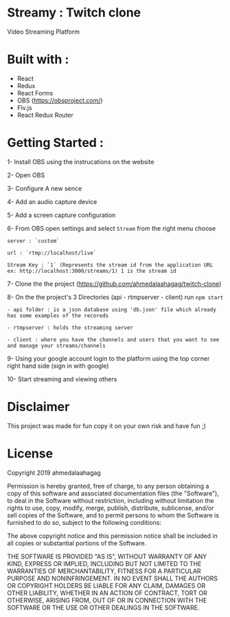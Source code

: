 # Streamy : Twitch clone

Video Streaming Platform

# Built with : 

  - React
  - Redux
  - React Forms
  - OBS (https://obsproject.com/)
  - Flv.js
  - React Redux Router


# Getting Started :

  1- Install OBS using the instrucations on the website

  2- Open OBS 

  3- Configure A new sence 

  4- Add an audio capture device

  5- Add a screen capture configuration

  6- From OBS open settings and select `Stream` from the right menu choose 
  
    server : `custom` 
    
    url : `rtmp://localhost/live`
    
    Stream Key : `1` (Represents the stream id from the application URL ex: http://localhost:3000/streams/1) 1 is the stream id

  7- Clone the the project (https://github.com/ahmedalaahagag/twitch-clone)

  8- On the the project's 3 Directories (api - rtmpserver - client) run `npm start`
  
    - api folder : is a json database using 'db.json' file which already has some examples of the recoreds
    
    - rtmpserver : holds the streaming server
    
    - client : where you have the channels and users that you want to see and manage your streams/channels

  9- Using your google account login to the platform using the top corner right hand side (sign in with google)

  10- Start streaming and viewing others

# Disclaimer
This project was made for fun copy it on your own risk and have fun ;)

# License
Copyright 2019 ahmedalaahagag

Permission is hereby granted, free of charge, to any person obtaining a copy of this software and associated documentation files (the "Software"), to deal in the Software without restriction, including without limitation the rights to use, copy, modify, merge, publish, distribute, sublicense, and/or sell copies of the Software, and to permit persons to whom the Software is furnished to do so, subject to the following conditions:

The above copyright notice and this permission notice shall be included in all copies or substantial portions of the Software.

THE SOFTWARE IS PROVIDED "AS IS", WITHOUT WARRANTY OF ANY KIND, EXPRESS OR IMPLIED, INCLUDING BUT NOT LIMITED TO THE WARRANTIES OF MERCHANTABILITY, FITNESS FOR A PARTICULAR PURPOSE AND NONINFRINGEMENT. IN NO EVENT SHALL THE AUTHORS OR COPYRIGHT HOLDERS BE LIABLE FOR ANY CLAIM, DAMAGES OR OTHER LIABILITY, WHETHER IN AN ACTION OF CONTRACT, TORT OR OTHERWISE, ARISING FROM, OUT OF OR IN CONNECTION WITH THE SOFTWARE OR THE USE OR OTHER DEALINGS IN THE SOFTWARE.
